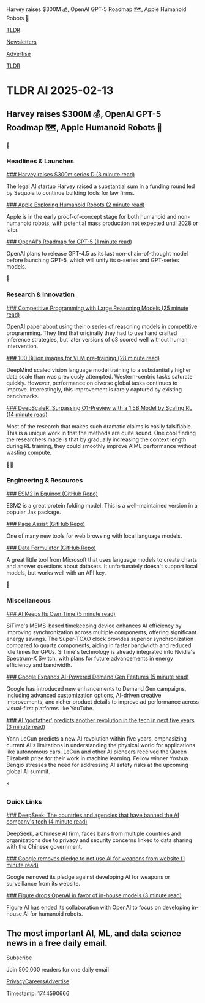 Harvey raises $300M 💰, OpenAI GPT-5 Roadmap 🗺️, Apple Humanoid Robots 🤖

[TLDR](/)

[Newsletters](/newsletters)

[Advertise](https://advertise.tldr.tech/)

[TLDR](/)

# TLDR AI 2025-02-13

## Harvey raises $300M 💰, OpenAI GPT-5 Roadmap 🗺️, Apple Humanoid Robots 🤖

🚀

### Headlines & Launches

[### Harvey raises $300m series D (3 minute read)](https://www.harvey.ai/blog/harvey-raises-series-d?utm_source=tldrai)

The legal AI startup Harvey raised a substantial sum in a funding round led by Sequoia to continue building tools for law firms.

[### Apple Exploring Humanoid Robots (2 minute read)](https://www.investors.com/news/technology/apple-stock-humanoid-robot-in-development/?utm_source=tldrai)

Apple is in the early proof-of-concept stage for both humanoid and non-humanoid robots, with potential mass production not expected until 2028 or later.

[### OpenAI's Roadmap for GPT-5 (1 minute read)](https://threadreaderapp.com/thread/1889755723078443244.html?utm_source=tldrai)

OpenAI plans to release GPT-4.5 as its last non-chain-of-thought model before launching GPT-5, which will unify its o-series and GPT-series models.

🧠

### Research & Innovation

[### Competitive Programming with Large Reasoning Models (25 minute read)](https://arxiv.org/abs/2502.06807?utm_source=tldrai)

OpenAI paper about using their o series of reasoning models in competitive programming. They find that originally they had to use hand crafted inference strategies, but later versions of o3 scored well without human intervention.

[### 100 Billion images for VLM pre-training (28 minute read)](https://arxiv.org/abs/2502.07617?utm_source=tldrai)

DeepMind scaled vision language model training to a substantially higher data scale than was previously attempted. Western-centric tasks saturate quickly. However, performance on diverse global tasks continues to improve. Interestingly, this improvement is rarely captured by existing benchmarks.

[### DeepScaleR: Surpassing O1-Preview with a 1.5B Model by Scaling RL (14 minute read)](https://pretty-radio-b75.notion.site/DeepScaleR-Surpassing-O1-Preview-with-a-1-5B-Model-by-Scaling-RL-19681902c1468005bed8ca303013a4e2?utm_source=tldrai)

Most of the research that makes such dramatic claims is easily falsifiable. This is a unique work in that the methods are quite sound. One cool finding the researchers made is that by gradually increasing the context length during RL training, they could smoothly improve AIME performance without wasting compute.

👨‍💻

### Engineering & Resources

[### ESM2 in Equinox (GitHub Repo)](https://github.com/patrick-kidger/esm2quinox?utm_source=tldrai)

ESM2 is a great protein folding model. This is a well-maintained version in a popular Jax package.

[### Page Assist (GitHub Repo)](https://github.com/n4ze3m/page-assist?utm_source=tldrai)

One of many new tools for web browsing with local language models.

[### Data Formulator (GitHub Repo)](https://github.com/microsoft/data-formulator?utm_source=tldrai)

A great little tool from Microsoft that uses language models to create charts and answer questions about datasets. It unfortunately doesn't support local models, but works well with an API key.

🎁

### Miscellaneous

[### AI Keeps Its Own Time (5 minute read)](https://spectrum.ieee.org/mems-time?utm_source=tldrai)

SiTime's MEMS-based timekeeping device enhances AI efficiency by improving synchronization across multiple components, offering significant energy savings. The Super-TCXO clock provides superior synchronization compared to quartz components, aiding in faster bandwidth and reduced idle times for GPUs. SiTime's technology is already integrated into Nvidia's Spectrum-X Switch, with plans for future advancements in energy efficiency and bandwidth.

[### Google Expands AI-Powered Demand Gen Features (5 minute read)](https://blog.google/products/ads-commerce/new-demand-gen-features-2025/?utm_source=tldrai)

Google has introduced new enhancements to Demand Gen campaigns, including advanced customization options, AI-driven creative improvements, and richer product details to improve ad performance across visual-first platforms like YouTube.

[### AI ‘godfather' predicts another revolution in the tech in next five years (3 minute read)](https://www.theguardian.com/technology/2025/feb/04/ai-godfather-predicts-another-revolution-in-the-tech-in-next-five-years?utm_source=tldrai)

Yann LeCun predicts a new AI revolution within five years, emphasizing current AI's limitations in understanding the physical world for applications like autonomous cars. LeCun and other AI pioneers received the Queen Elizabeth prize for their work in machine learning. Fellow winner Yoshua Bengio stresses the need for addressing AI safety risks at the upcoming global AI summit.

⚡️

### Quick Links

[### DeepSeek: The countries and agencies that have banned the AI company's tech (4 minute read)](https://techcrunch.com/2025/02/03/deepseek-the-countries-and-agencies-that-have-banned-the-ai-companys-tech/?utm_source=tldrai)

DeepSeek, a Chinese AI firm, faces bans from multiple countries and organizations due to privacy and security concerns linked to data sharing with the Chinese government.

[### Google removes pledge to not use AI for weapons from website (1 minute read)](https://techcrunch.com/2025/02/04/google-removes-pledge-to-not-use-ai-for-weapons-from-website/?utm_source=tldrai)

Google removed its pledge against developing AI for weapons or surveillance from its website.

[### Figure drops OpenAI in favor of in-house models (3 minute read)](https://techcrunch.com/2025/02/04/figure-drops-openai-in-favor-of-in-house-models/?utm_source=tldrai)

Figure AI has ended its collaboration with OpenAI to focus on developing in-house AI for humanoid robots.

## The most important AI, ML, and data science news in a free daily email.

Subscribe

Join 500,000 readers for one daily email

[Privacy](/privacy)[Careers](https://jobs.ashbyhq.com/tldr.tech)[Advertise](/ai/advertise)

Timestamp: 1744590666